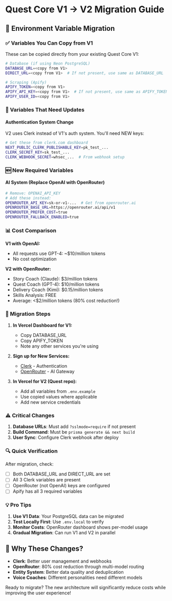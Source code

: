 # Quest Core V1 → V2 Migration Guide

## 🔄 Environment Variable Migration

### ✅ Variables You Can Copy from V1

These can be copied directly from your existing Quest Core V1:

```bash
# Database (if using Neon PostgreSQL)
DATABASE_URL=<copy from V1>
DIRECT_URL=<copy from V1>  # If not present, use same as DATABASE_URL

# Scraping (Apify)
APIFY_TOKEN=<copy from V1>
APIFY_API_KEY=<copy from V1>  # If not present, use same as APIFY_TOKEN
APIFY_USER_ID=<copy from V1>
```

### 🔄 Variables That Need Updates

#### Authentication System Change
V2 uses Clerk instead of V1's auth system. You'll need NEW keys:

```bash
# Get these from clerk.com dashboard
NEXT_PUBLIC_CLERK_PUBLISHABLE_KEY=pk_test_...
CLERK_SECRET_KEY=sk_test_...
CLERK_WEBHOOK_SECRET=whsec_...  # From webhook setup
```

### 🆕 New Required Variables

#### AI System (Replace OpenAI with OpenRouter)
```bash
# Remove: OPENAI_API_KEY
# Add these instead:
OPENROUTER_API_KEY=sk-or-v1-...  # Get from openrouter.ai
OPENROUTER_BASE_URL=https://openrouter.ai/api/v1
OPENROUTER_PREFER_COST=true
OPENROUTER_FALLBACK_ENABLED=true
```

### 📊 Cost Comparison

**V1 with OpenAI:**
- All requests use GPT-4: ~$10/million tokens
- No cost optimization

**V2 with OpenRouter:**
- Story Coach (Claude): $3/million tokens
- Quest Coach (GPT-4): $10/million tokens  
- Delivery Coach (Kimi): $0.15/million tokens
- Skills Analysis: FREE
- Average: <$2/million tokens (80% cost reduction!)

### 🚀 Migration Steps

1. **In Vercel Dashboard for V1:**
   - Copy DATABASE_URL
   - Copy APIFY_TOKEN
   - Note any other services you're using

2. **Sign up for New Services:**
   - [Clerk](https://clerk.com) - Authentication
   - [OpenRouter](https://openrouter.ai) - AI Gateway

3. **In Vercel for V2 (Quest repo):**
   - Add all variables from `.env.example`
   - Use copied values where applicable
   - Add new service credentials

### ⚠️ Critical Changes

1. **Database URLs**: Must add `?sslmode=require` if not present
2. **Build Command**: Must be `prisma generate && next build`
3. **User Sync**: Configure Clerk webhook after deploy

### 🔍 Quick Verification

After migration, check:
- [ ] Both DATABASE_URL and DIRECT_URL are set
- [ ] All 3 Clerk variables are present
- [ ] OpenRouter (not OpenAI) keys are configured
- [ ] Apify has all 3 required variables

### 💡 Pro Tips

1. **Use V1 Data**: Your PostgreSQL data can be migrated
2. **Test Locally First**: Use `.env.local` to verify
3. **Monitor Costs**: OpenRouter dashboard shows per-model usage
4. **Gradual Migration**: Can run V1 and V2 in parallel

## 🎯 Why These Changes?

- **Clerk**: Better user management and webhooks
- **OpenRouter**: 80% cost reduction through multi-model routing
- **Entity System**: Better data quality and deduplication
- **Voice Coaches**: Different personalities need different models

Ready to migrate? The new architecture will significantly reduce costs while improving the user experience!